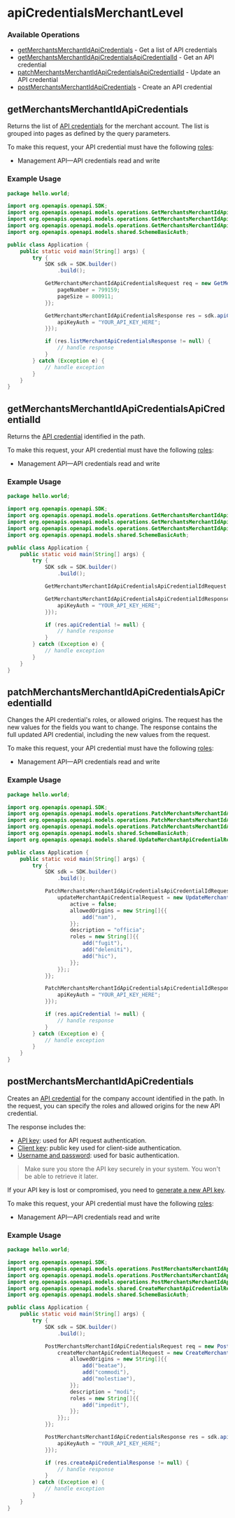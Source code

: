 # apiCredentialsMerchantLevel

### Available Operations

* [getMerchantsMerchantIdApiCredentials](#getmerchantsmerchantidapicredentials) - Get a list of API credentials
* [getMerchantsMerchantIdApiCredentialsApiCredentialId](#getmerchantsmerchantidapicredentialsapicredentialid) - Get an API credential
* [patchMerchantsMerchantIdApiCredentialsApiCredentialId](#patchmerchantsmerchantidapicredentialsapicredentialid) - Update an API credential
* [postMerchantsMerchantIdApiCredentials](#postmerchantsmerchantidapicredentials) - Create an API credential

## getMerchantsMerchantIdApiCredentials

Returns the list of [API credentials](https://docs.adyen.com/development-resources/api-credentials) for the merchant account. The list is grouped into pages as defined by the query parameters.

To make this request, your API credential must have the following [roles](https://docs.adyen.com/development-resources/api-credentials#api-permissions):
* Management API—API credentials read and write

### Example Usage

```java
package hello.world;

import org.openapis.openapi.SDK;
import org.openapis.openapi.models.operations.GetMerchantsMerchantIdApiCredentialsRequest;
import org.openapis.openapi.models.operations.GetMerchantsMerchantIdApiCredentialsResponse;
import org.openapis.openapi.models.operations.GetMerchantsMerchantIdApiCredentialsSecurity;
import org.openapis.openapi.models.shared.SchemeBasicAuth;

public class Application {
    public static void main(String[] args) {
        try {
            SDK sdk = SDK.builder()
                .build();

            GetMerchantsMerchantIdApiCredentialsRequest req = new GetMerchantsMerchantIdApiCredentialsRequest("molestiae") {{
                pageNumber = 799159;
                pageSize = 800911;
            }};            

            GetMerchantsMerchantIdApiCredentialsResponse res = sdk.apiCredentialsMerchantLevel.getMerchantsMerchantIdApiCredentials(req, new GetMerchantsMerchantIdApiCredentialsSecurity() {{
                apiKeyAuth = "YOUR_API_KEY_HERE";
            }});

            if (res.listMerchantApiCredentialsResponse != null) {
                // handle response
            }
        } catch (Exception e) {
            // handle exception
        }
    }
}
```

## getMerchantsMerchantIdApiCredentialsApiCredentialId

Returns the [API credential](https://docs.adyen.com/development-resources/api-credentials) identified in the path.

To make this request, your API credential must have the following [roles](https://docs.adyen.com/development-resources/api-credentials#api-permissions):
* Management API—API credentials read and write

### Example Usage

```java
package hello.world;

import org.openapis.openapi.SDK;
import org.openapis.openapi.models.operations.GetMerchantsMerchantIdApiCredentialsApiCredentialIdRequest;
import org.openapis.openapi.models.operations.GetMerchantsMerchantIdApiCredentialsApiCredentialIdResponse;
import org.openapis.openapi.models.operations.GetMerchantsMerchantIdApiCredentialsApiCredentialIdSecurity;
import org.openapis.openapi.models.shared.SchemeBasicAuth;

public class Application {
    public static void main(String[] args) {
        try {
            SDK sdk = SDK.builder()
                .build();

            GetMerchantsMerchantIdApiCredentialsApiCredentialIdRequest req = new GetMerchantsMerchantIdApiCredentialsApiCredentialIdRequest("esse", "totam");            

            GetMerchantsMerchantIdApiCredentialsApiCredentialIdResponse res = sdk.apiCredentialsMerchantLevel.getMerchantsMerchantIdApiCredentialsApiCredentialId(req, new GetMerchantsMerchantIdApiCredentialsApiCredentialIdSecurity() {{
                apiKeyAuth = "YOUR_API_KEY_HERE";
            }});

            if (res.apiCredential != null) {
                // handle response
            }
        } catch (Exception e) {
            // handle exception
        }
    }
}
```

## patchMerchantsMerchantIdApiCredentialsApiCredentialId

Changes the API credential's roles, or allowed origins. The request has the new values for the fields you want to change. The response contains the full updated API credential, including the new values from the request. 

To make this request, your API credential must have the following [roles](https://docs.adyen.com/development-resources/api-credentials#api-permissions):
* Management API—API credentials read and write

### Example Usage

```java
package hello.world;

import org.openapis.openapi.SDK;
import org.openapis.openapi.models.operations.PatchMerchantsMerchantIdApiCredentialsApiCredentialIdRequest;
import org.openapis.openapi.models.operations.PatchMerchantsMerchantIdApiCredentialsApiCredentialIdResponse;
import org.openapis.openapi.models.operations.PatchMerchantsMerchantIdApiCredentialsApiCredentialIdSecurity;
import org.openapis.openapi.models.shared.SchemeBasicAuth;
import org.openapis.openapi.models.shared.UpdateMerchantApiCredentialRequest;

public class Application {
    public static void main(String[] args) {
        try {
            SDK sdk = SDK.builder()
                .build();

            PatchMerchantsMerchantIdApiCredentialsApiCredentialIdRequest req = new PatchMerchantsMerchantIdApiCredentialsApiCredentialIdRequest("porro", "dolorum") {{
                updateMerchantApiCredentialRequest = new UpdateMerchantApiCredentialRequest() {{
                    active = false;
                    allowedOrigins = new String[]{{
                        add("nam"),
                    }};
                    description = "officia";
                    roles = new String[]{{
                        add("fugit"),
                        add("deleniti"),
                        add("hic"),
                    }};
                }};;
            }};            

            PatchMerchantsMerchantIdApiCredentialsApiCredentialIdResponse res = sdk.apiCredentialsMerchantLevel.patchMerchantsMerchantIdApiCredentialsApiCredentialId(req, new PatchMerchantsMerchantIdApiCredentialsApiCredentialIdSecurity() {{
                apiKeyAuth = "YOUR_API_KEY_HERE";
            }});

            if (res.apiCredential != null) {
                // handle response
            }
        } catch (Exception e) {
            // handle exception
        }
    }
}
```

## postMerchantsMerchantIdApiCredentials

Creates an [API credential](https://docs.adyen.com/development-resources/api-credentials) for the company account identified in the path. In the request, you can specify the roles and allowed origins for the new API credential.

The response includes the:
* [API key](https://docs.adyen.com/development-resources/api-authentication#api-key-authentication): used for API request authentication.
* [Client key](https://docs.adyen.com/development-resources/client-side-authentication#how-it-works): public key used for client-side authentication.
* [Username and password](https://docs.adyen.com/development-resources/api-authentication#using-basic-authentication): used for basic authentication.

> Make sure you store the API key securely in your system. You won't be able to retrieve it later.

If your API key is lost or compromised, you need to [generate a new API key](https://docs.adyen.com/api-explorer/#/ManagementService/v1/post/merchants/{merchantId}/apiCredentials/{apiCredentialId}/generateApiKey).

To make this request, your API credential must have the following [roles](https://docs.adyen.com/development-resources/api-credentials#api-permissions):
* Management API—API credentials read and write

### Example Usage

```java
package hello.world;

import org.openapis.openapi.SDK;
import org.openapis.openapi.models.operations.PostMerchantsMerchantIdApiCredentialsRequest;
import org.openapis.openapi.models.operations.PostMerchantsMerchantIdApiCredentialsResponse;
import org.openapis.openapi.models.operations.PostMerchantsMerchantIdApiCredentialsSecurity;
import org.openapis.openapi.models.shared.CreateMerchantApiCredentialRequest;
import org.openapis.openapi.models.shared.SchemeBasicAuth;

public class Application {
    public static void main(String[] args) {
        try {
            SDK sdk = SDK.builder()
                .build();

            PostMerchantsMerchantIdApiCredentialsRequest req = new PostMerchantsMerchantIdApiCredentialsRequest("optio") {{
                createMerchantApiCredentialRequest = new CreateMerchantApiCredentialRequest() {{
                    allowedOrigins = new String[]{{
                        add("beatae"),
                        add("commodi"),
                        add("molestiae"),
                    }};
                    description = "modi";
                    roles = new String[]{{
                        add("impedit"),
                    }};
                }};;
            }};            

            PostMerchantsMerchantIdApiCredentialsResponse res = sdk.apiCredentialsMerchantLevel.postMerchantsMerchantIdApiCredentials(req, new PostMerchantsMerchantIdApiCredentialsSecurity() {{
                apiKeyAuth = "YOUR_API_KEY_HERE";
            }});

            if (res.createApiCredentialResponse != null) {
                // handle response
            }
        } catch (Exception e) {
            // handle exception
        }
    }
}
```
